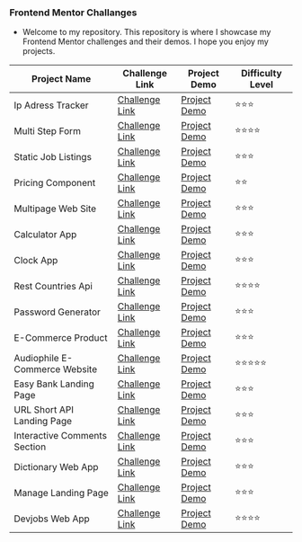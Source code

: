 ### Frontend Mentor Challanges

- Welcome to my repository. This repository is where I showcase my Frontend Mentor challenges and their demos. I hope you enjoy my projects.

| Project Name                  | Challenge Link                                                                                                               | Project Demo                                                                                                    | Difficulty Level |
| ----------------------------- | ---------------------------------------------------------------------------------------------------------------------------- | --------------------------------------------------------------------------------------------------------------- | ---------------- |
| Ip Adress Tracker             | [Challenge Link](https://www.frontendmentor.io/solutions/ip-adress-tracjer-app-with-react-Co-G5QDkRT)                        | [Project Demo](https://delicate-sorbet-450bd6.netlify.app/)                                                     | ⭐️⭐️⭐️        |
| Multi Step Form               | [Challenge Link](https://www.frontendmentor.io/solutions/multistep-form-with-react-and-sass-uthrWIPQ3p)                      | [Project Demo](https://64fc45c4860af04769867ae6--warm-torrone-b97c9d.netlify.app/)                              | ⭐️⭐️⭐️⭐️     |
| Static Job Listings           | [Challenge Link](https://www.frontendmentor.io/solutions/job-listings-with-react-and-tailwind-css-hvL8pCSloO)                | [Project Demo](https://6518ae958d97926fcb70f4bc--startling-bubblegum-d752a3.netlify.app/)                       | ⭐️⭐️⭐️        |
| Pricing Component             | [Challenge Link](https://www.frontendmentor.io/solutions/pricing-component-with-toggle-LjeVZORjQI)                           | [Project Demo](https://652af84951d6bb713c88d68b--clever-cendol-8e8eb4.netlify.app/)                             | ⭐️⭐️           |
| Multipage Web Site            | [Challenge Link](https://www.frontendmentor.io/solutions/space-tourism-multipage-website-jdX0LBybqe)                         | [Project Demo](https://effulgent-puffpuff-412349.netlify.app/)                                                  | ⭐️⭐️⭐️        |
| Calculator App                | [Challenge Link](https://www.frontendmentor.io/solutions/calculator-H6Nha8OuxS)                                              | [Project Demo](https://6529a890fdf121245a3f77de--fabulous-taffy-e5317a.netlify.app/)                            | ⭐️⭐️⭐️        |
| Clock App                     | [Challenge Link](https://www.frontendmentor.io/solutions/clock-app-with-react-and-tailwind-FDEMHvVrYa)                       | [Project Demo](https://www.frontendmentor.io/solutions/clock-app-with-react-and-tailwind-FDEMHvVrYa)            | ⭐️⭐️⭐️        |
| Rest Countries Api            | [Challenge Link](https://www.frontendmentor.io/solutions/rest-countries-api-with-color-theme-switcher-with-react-lsk422nacc) | [Project Demo](https://rest-countries-api-app-mentor.netlify.app/)                                              | ⭐️⭐️⭐️⭐️     |
| Password Generator            | [Challenge Link](https://www.frontendmentor.io/solutions/password-generator-app-with-sass-and-reactjs-nAYAgfZoyT)            | [Project Demo](https://www.frontendmentor.io/solutions/password-generator-app-with-sass-and-reactjs-nAYAgfZoyT) | ⭐️⭐️⭐️        |
| E-Commerce Product            | [Challenge Link](https://www.frontendmentor.io/solutions/ecommerce-product-page-with-react-and-tailwind-tVEBebeWxk)          | [Project Demo](https://6500a0d0119c481bcc42f24c--frolicking-biscuit-8b7c2d.netlify.app/)                        | ⭐️⭐️⭐️        |
| Audiophile E-Commerce Website | [Challenge Link](https://www.frontendmentor.io/solutions/audiophile-ecommerce-website-react-and-tailwindcss-kf-Nxsq1bl)      | [Project Demo](https://e-commerce-examplee.netlify.app/)                                                        | ⭐️⭐️⭐️⭐️⭐️  |
| Easy Bank Landing Page        | [Challenge Link](https://www.frontendmentor.io/solutions/easybank-landing-page-with-react-and-tailwind-Uw4m1en9ei)           | [Project Demo](https://voluble-semifreddo-4f142a.netlify.app/)                                                  | ⭐️⭐️⭐️        |
| URL Short API Landing Page    | [Challenge Link](https://www.frontendmentor.io/solutions/url-shortening-api-landing-page-with-react-and-sass-WesO7kjASr)     | [Project Demo](https://64e2252611201169a32796eb--boisterous-narwhal-d479ec.netlify.app/)                        | ⭐️⭐️⭐️        |
| Interactive Comments Section  | [Challenge Link](https://www.frontendmentor.io/solutions/interactive-comments-section-with-react-and-tailwind-g08FDviu7L)    | [Project Demo](https://6505b18e90e9f3195cc200fd--magenta-panda-6172c9.netlify.app/)                             | ⭐️⭐️⭐️        |
| Dictionary Web App            | [Challenge Link](https://www.frontendmentor.io/solutions/dictionary-web-app-with-react-and-tailwind-BjmFDoresq)              | [Project Demo](https://650d9a3e2330da00a69a3852--willowy-churros-762902.netlify.app/)                           | ⭐️⭐️⭐️        |
| Manage Landing Page           | [Challenge Link](https://www.frontendmentor.io/solutions/manage-landing-page-vFH13sEATl)                                     | [Project Demo](https://652fe1603a2c074222815794--dainty-stroopwafel-39fcaa.netlify.app/)                        | ⭐️⭐️⭐️        |
| Devjobs Web App               | [Challenge Link](https://www.frontendmentor.io/solutions/devjobs-web-app-with-react-and-talwind-dddpxdQilK)                  | [Project Demo](https://joblistinggmentor.netlify.app/)                                                          | ⭐️⭐️⭐️⭐️     |

